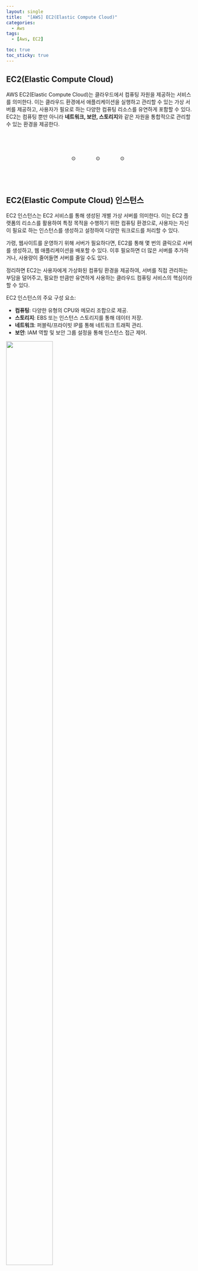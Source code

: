 ```yaml
---
layout: single
title:  "[AWS] EC2(Elastic Compute Cloud)"
categories:
  - Aws
tags:
  - [Aws, EC2]

toc: true
toc_sticky: true
---
```


## EC2(Elastic Compute Cloud)
AWS EC2(Elastic Compute Cloud)는 클라우드에서 컴퓨팅 자원을 제공하는 서비스를 의미한다. 
이는 클라우드 환경에서 애플리케이션을 실행하고 관리할 수 있는 가상 서버를 제공하고, 사용자가 필요로 하는 다양한 컴퓨팅 리소스를 유연하게 포함할 수 있다.
EC2는 컴퓨팅 뿐만 아니라 **네트워크, 보안, 스토리지**와 같은 자원을 통합적으로 관리할 수 있는 환경을 제공한다.

<div style="padding-top:60px;"></div>
<span style="margin-left:35%;">⊙</span>
<span style="margin-left:10%">⊙</span>
<span style="margin-left:10%">⊙</span>
<div style="padding-top:60px;"></div>

## EC2(Elastic Compute Cloud) 인스턴스
EC2 인스턴스는 EC2 서비스를 통해 생성된 개별 가상 서버를 의미한다. 
이는 EC2 플랫폼의 리소스를 활용하여 특정 목적을 수행하기 위한 컴퓨팅 환경으로, 
사용자는 자신이 필요로 하는 인스턴스를 생성하고 설정하여 다양한 워크로드를 처리할 수 있다. 

가령, 웹사이트를 운영하기 위해 서버가 필요하다면, EC2를 통해 몇 번의 클릭으로 서버를 생성하고, 웹 애플리케이션을 배포할 수 있다. 
이후 필요하면 더 많은 서버를 추가하거나, 사용량이 줄어들면 서버를 줄일 수도 있다. 

정리하면 EC2는 사용자에게 가상화된 컴퓨팅 환경을 제공하여, 서버를 직접 관리하는 부담을 덜어주고, 
필요한 만큼만 유연하게 사용하는 클라우드 컴퓨팅 서비스의 핵심이라 할 수 있다.

EC2 인스턴스의 주요 구성 요소:
- **컴퓨팅**: 다양한 유형의 CPU와 메모리 조합으로 제공.
- **스토리지**: EBS 또는 인스턴스 스토리지를 통해 데이터 저장.
- **네트워크**: 퍼블릭/프라이빗 IP를 통해 네트워크 트래픽 관리.
- **보안**: IAM 역할 및 보안 그룹 설정을 통해 인스턴스 접근 제어.

<img src="https://github.com/user-attachments/assets/a8c641f0-6c7b-4dcd-a434-84cd65a54ad0" width="50%" height="80%"/>

<div style="padding-top:60px;"></div>
<span style="margin-left:35%;">⊙</span>
<span style="margin-left:10%">⊙</span>
<span style="margin-left:10%">⊙</span>
<div style="padding-top:60px;"></div>

### 저장 방식
EC2 인스턴스는 저장 방식을 기준으로 두 가지로 나뉜다:

1. **EBS (Elastic Block Store)**: 네트워크를 통해 연결된 외부 하드디스크와 비슷한 역할을 한다.
2. **인스턴스 스토리지**: 인스턴스 내부에서 데이터를 직접 저장하는 방식이다. 워크로드와 요구사항에 따라 적합한 저장 방식을 선택할 수 있다.

### 가용영역
EC2 인스턴스는 특정 가용영역 내에서만 작동하며, 여러 가용영역에 걸친 배치는 불가능하다. 설계 시 이를 반드시 고려해야 한다.

### 다양한 인스턴스 유형과 예시
AWS는 사용 목적에 따라 최적화된 다양한 유형의 인스턴스를 제공하며, 
인스턴스 유형에 따라 인스턴스에 사용할 수 있는 하드웨어가 결정된다. 
또한 인스턴스 유형마다 적합한 컴퓨팅, 메모리, 네트워크 및 스토리지 리소스를 조합하여 제공한다.
각 유형은 고유한 사용 사례와 특징을 가지고 있으며, 실제 AWS에서 표시되는 이름 형식을 포함하여 설명하면 다음과 같다:

- **일반적인 용도(M 유형)**:
  - 예시: `m5.large`, `m6i.xlarge`
  - 설명: 웹 애플리케이션 서버나 중간 크기의 데이터베이스와 같은 다목적 워크로드에 적합하다.
  - **일반적인 운영 서비스에서도 무리없이 사용할 수 있는 유형이다.**

- **테스트 및 소규모 워크로드(T 유형)**:
  - 예시: `t3.micro`, `t4g.nano`
  - 설명: 소규모 개발 환경 또는 간단한 테스트 용도로 적합하며, 비용 효율적이다.
  

- **컴퓨팅 집약적인 작업(C 유형)**:
  - 예시: `c5.2xlarge`, `c6g.large`
  - 설명: 과학적 계산, 고성능 웹 서버 등 CPU 사용이 많은 워크로드에 최적화되어 있다.

- **메모리 중심의 워크로드(R 유형)**:
  - 예시: `r5.large`, `r6g.xlarge`
  - 설명: 대규모 데이터베이스나 인메모리 캐싱 등 메모리 집약적인 애플리케이션에 적합하다.

- **GPU 기반 작업(G 유형)**:
  - 예시: `g4dn.xlarge`, `g5.8xlarge`
  - 설명: 머신러닝, 그래픽 렌더링 등 GPU가 필요한 작업에 활용된다.


<details>
<summary> 
<b><span>인스턴스 유형 읽는 방법</span></b>
</summary>

<div markdown="1">

**인스턴스 유형 읽는 방법**  
AWS EC2 인스턴스 유형은 **인스턴스 패밀리**, **세대**, **크기**, 그리고 선택적인 추가 접미사로 구성됩니다. 이를 통해 특정 인스턴스의 역할과 성능 특성을 이해할 수 있습니다.

**구성 요소**  
1. **인스턴스 패밀리**:
   - 인스턴스의 주요 용도를 나타냅니다.
   - 예: `t` (테스트 및 소규모 워크로드), `m` (범용), `c` (컴퓨팅 최적화), `r` (메모리 최적화), `g` (GPU 사용).

2. **세대**:
   - 인스턴스의 기술적 발전 수준을 나타내며, 숫자가 높을수록 최신 세대입니다.
   - 예: `t2`는 2세대, `t3`는 3세대.

3. **크기**:
   - 인스턴스의 리소스 크기를 나타냅니다.
   - 예: `micro`, `small`, `large`, `xlarge`, `2xlarge` 등.

4. **접미사(선택적)**:
   - 추가적인 특성을 나타냅니다.
   - 예: `g`(Graviton 프로세서), `n`(네트워크 최적화).

**예시 분석**  
- `t3.micro`:
  - **t**: 테스트 및 소규모 워크로드.
  - **3**: 3세대.
  - **micro**: 소규모 리소스 (vCPU 2개, 메모리 1GB).

- `m5.large`:
  - **m**: 범용 인스턴스.
  - **5**: 5세대.
  - **large**: 중간 크기 리소스 (vCPU 2개, 메모리 8GB).

- `c6g.xlarge`:
  - **c**: 컴퓨팅 최적화.
  - **6**: 6세대.
  - **g**: Graviton 프로세서 사용.
  - **xlarge**: 큰 크기 리소스 (vCPU 4개, 메모리 8GB).

</div>
</details>

<details>
<summary> 
<b><span>인스턴스 유형 확인 방법</span></b>
</summary>

<div markdown="1">

**AWS에서 인스턴스 유형 확인 방법**  
AWS 콘솔 및 명령줄 도구를 통해 현재 사용 가능한 인스턴스 유형과 세부 정보를 확인할 수 있습니다.

**AWS 관리 콘솔을 통한 확인**  
1. **AWS 콘솔 로그인**: AWS Management Console에 로그인합니다.
2. **EC2 서비스로 이동**: EC2 대시보드로 이동합니다.
3. **인스턴스 유형 메뉴**: 왼쪽 메뉴에서 "인스턴스 유형"을 클릭합니다.
4. **세부 정보 확인**:
   - 현재 리전에서 사용 가능한 모든 인스턴스 유형이 표시됩니다.
   - CPU, 메모리, 네트워크 성능, 가격 등을 확인할 수 있습니다.

**AWS CLI를 통한 확인**  
명령줄을 사용해 인스턴스 유형 목록을 조회할 수 있습니다.

```bash
aws ec2 describe-instance-types --region <리전 이름>
```
- 이 명령은 지정된 리전에서 사용 가능한 인스턴스 유형에 대한 상세 정보를 반환합니다.
- 출력에는 vCPU, 메모리, 스토리지, 네트워크 성능 등이 포함됩니다.

**AWS 문서를 통한 확인**  
AWS는 공식 문서를 통해 인스턴스 유형별 세부 정보와 비교표를 제공합니다. 최신 정보를 확인하려면 [AWS EC2 인스턴스 유형 페이지](https://aws.amazon.com/ec2/instance-types/)를 참고하세요.

</div>
</details>

### 인스턴스 크기
인스턴스 크기는 동일한 패밀리 내에서도 다양하며, 크기에 따라 제공되는 성능과 가격이 달라진다. 예시와 함께 각 크기의 특징은 다음과 같다:

- **T3.micro**:
  - vCPU: 2개, 메모리: 1GB, 가격: 매우 저렴.
  - 적합한 사용 사례: 소규모 테스트 환경.

- **T3.large**:
  - vCPU: 2개, 메모리: 8GB, 가격: 중간 수준.
  - 적합한 사용 사례: 작은 웹 애플리케이션.

- **M5.large**:
  - vCPU: 2개, 메모리: 8GB, 가격: 중간 수준.
  - 적합한 사용 사례: 일반적인 워크로드.

- **C5.2xlarge**:
  - vCPU: 8개, 메모리: 16GB, 가격: 높음.
  - 적합한 사용 사례: 고성능 컴퓨팅 작업.

<div style="padding-top:60px;"></div>
<span style="margin-left:35%;">⊙</span>
<span style="margin-left:10%">⊙</span>
<span style="margin-left:10%">⊙</span>
<div style="padding-top:60px;"></div>

## 인스턴스 정보 예시
다음은 실제 EC2 인스턴스의 정보에 대한 상세 예시다. 

<img src="https://github.com/user-attachments/assets/dae8656a-433f-43bb-b09b-71b4d7f8a5b6" width="90%" height="80%"/>

- **인스턴스 ID**: 인스턴스를 식별하는 고유 값
  - `i-0b2fbe1590d4268b2`
- **인스턴스 유형**: 소규모 워크로드를 처리할 수 있는 유형
  - `t2.micro`
- **퍼블릭 IPv4 주소**: 외부에서 접근 가능한 IP 주소
  - `3.34.224.70` 
- **프라이빗 IPv4 주소**: 내부 네트워크에서 사용하는 IP 주소
  - `172.31.41.69` 
- **퍼블릭 IPv4 DNS**: 퍼블릭 IP에 대한 DNS 이름
  - `ec2-3-34-224-70.ap-northeast-2.compute.amazonaws.com` 
- **프라이빗 DNS 이름**: 프라이빗 IP에 대한 내부 DNS 이름
  - `ip-172-31-41-69.ap-northeast-2.compute.internal` 
- **상태**: 현재 인스턴스의 상태
  - `실행 중` 
- **VPC ID**: 인스턴스가 연결된 가상 네트워크
  - `vpc-0b7c4eaadff90d53d` 
- **서브넷 ID**: 인스턴스가 위치한 서브넷 정보
  - `subnet-0601cbadad98b3d92` 
- **인스턴스 역할**: 인스턴스가 사용하는 IAM 역할
  - `ECSInstanceRole` 
- **탄력적 IP 주소**: 지속적으로 동일하게 유지되는 퍼블릭 IP
  - `3.34.224.70`
- **AMI ID** : 인스턴스 생성 시 선택한 AMI의 ID(운영 체제, 스토리지 등 기본 리소스 포함된 이미지)
  - `ami-024ea438ab0376a47` 
- **AMI 이름**: 인스턴스 생성 시 선택한 AMI의 이름(운영 체제, 스토리지 등 기본 리소스 포함된 이미지지)
  - `ubuntu/images/hvm-ssd-gp3/ubuntu-noble-24.04-amd64-server-20250115`
- **AWS 리전**: `ap-northeast-2` 인스턴스가 위치한 지리적 리전
- **인스턴스 ARN**: 인스턴스를 나타내는 AWS 리소스 이름
  - `arn:aws:ec2:ap-northeast-2:340752804256:instance/i-0b2fbe1590d4268b2`
- **IMDSv2**: 메타데이터 접근 시 보안 강화를 위한 설정
  - `Required`

